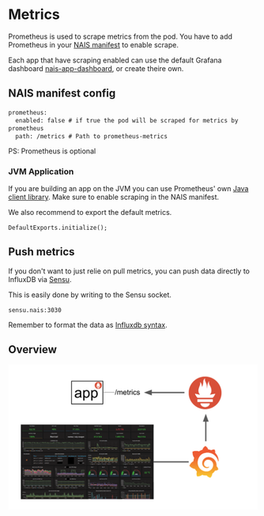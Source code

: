 # Metrics

Prometheus is used to scrape metrics from the pod. You have to add Prometheus in your [NAIS manifest](../in-depth/nais-manifest.md) to enable scrape.

Each app that have scraping enabled can use the default Grafana dashboard [nais-app-dashboard](https://grafana.adeo.no/dashboard/db/nais-app-dashboard), or create theire own.

## NAIS manifest config

```text
prometheus:
  enabled: false # if true the pod will be scraped for metrics by prometheus
  path: /metrics # Path to prometheus-metrics
```

PS: Prometheus is optional

### JVM Application

If you are building an app on the JVM you can use Prometheus' own [Java client library](https://github.com/prometheus/client_java). Make sure to enable scraping in the NAIS manifest.

We also recommend to export the default metrics.

```text
DefaultExports.initialize();
```

## Push metrics

If you don't want to just relie on pull metrics, you can push data directly to InfluxDB via [Sensu](https://sensu.io/).

This is easily done by writing to the Sensu socket.

```text
sensu.nais:3030
```

Remember to format the data as [Influxdb syntax](https:/s.influxdata.com/influxdb/v1.5/write_protocols/line_protocol_tutorial/#syntax).

## Overview

![From app to Grafana](../.gitbook/assets/metrics_overview.png)

